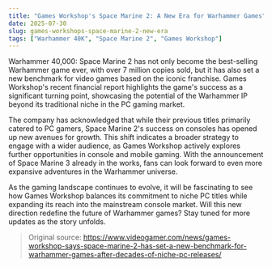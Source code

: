 ```yaml
---
title: "Games Workshop's Space Marine 2: A New Era for Warhammer Games"
date: 2025-07-30
slug: games-workshops-space-marine-2-new-era
tags: ["Warhammer 40K", "Space Marine 2", "Games Workshop"]
---
```


Warhammer 40,000: Space Marine 2 has not only become the best-selling Warhammer game ever, with over 7 million copies sold, but it has also set a new benchmark for video games based on the iconic franchise. Games Workshop's recent financial report highlights the game's success as a significant turning point, showcasing the potential of the Warhammer IP beyond its traditional niche in the PC gaming market.

The company has acknowledged that while their previous titles primarily catered to PC gamers, Space Marine 2's success on consoles has opened up new avenues for growth. This shift indicates a broader strategy to engage with a wider audience, as Games Workshop actively explores further opportunities in console and mobile gaming. With the announcement of Space Marine 3 already in the works, fans can look forward to even more expansive adventures in the Warhammer universe.

As the gaming landscape continues to evolve, it will be fascinating to see how Games Workshop balances its commitment to niche PC titles while expanding its reach into the mainstream console market. Will this new direction redefine the future of Warhammer games? Stay tuned for more updates as the story unfolds.
> Original source: https://www.videogamer.com/news/games-workshop-says-space-marine-2-has-set-a-new-benchmark-for-warhammer-games-after-decades-of-niche-pc-releases/